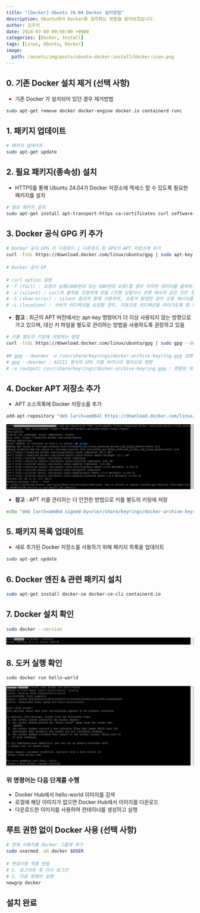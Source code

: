 ```yaml
---
title: "[Docker] Ubuntu 24.04 Docker 설치방법"
description: Ubuntu에서 Docker를 설치하는 방법을 알아보겠습니다.
author: 김우석
date: 2024-07-09 09:50:00 +0900
categories: [Docker, Install]
tags: [Linux, Ubuntu, Docker]
image:
  path: /assets/img/posts/ubuntu-docker-install/docker-icon.png
---
```


## 0. 기존 Docker 설치 제거 (선택 사항)
- 기존 Docker 가 설치되어 있던 경우 제거방법

```bash
sudo apt-get remove docker docker-engine docker.io containerd runc
```
## 1. 패키지 업데이트
```bash
# 패키지 업데이트
sudo apt-get update
```

## 2. 필요 패키지(종속성) 설치
- HTTPS를 통해 Ubuntu 24.04가 Docker 저장소에 엑세스 할 수 있도록 필요한 패키지를 설치

```bash
# 필요 패키지 설치
sudo apt-get install apt-transport-https ca-certificates curl software-properties-common
```

## 3. Docker 공식 GPG 키 추가
```bash
# Docker 공식 GPG 키 다운로드 | 다운로드 된 GPG키 APT 저장소에 추가
curl -fsSL https://download.docker.com/linux/ubuntu/gpg | sudo apt-key add -

# Docker 공식 GP

# curl option 설명
# -f (fail) : 요청이 실패(400번대 또는 500번대 오류)할 경우 아무런 데이터를 출력하지 않음
# -s (silent) : curl의 출력을 조용하게 만듦 (진행 상황이나 오류 메시지 같은 진단 정보를 표시하지 않음)
# -S (show-error) : silent 옵션과 함께 사용하여, 오류가 발생한 경우 오류 메시지를 표시 (-s 옵션만 사용하면 모든 메시지가 숨겨지지만, -S를 추가하면 오류 메시지는 출력)
# -L (location) : 서버가 리디렉션을 요청할 경우, 자동으로 리디렉션을 따라가도록 함 (ex> 서버가 3xx 상태 코드와 함께 Location 헤더를 반환하면, curl은 그 URL로 자동으로 요청을 보냄)
```

- **참고** : 최근의 APT 버전에서는 apt-key 명령어가 더 이상 사용되지 않는 방향으로 가고 있으며, 대신 키 파일을 별도로 관리하는 방법을 사용하도록 권장하고 있음

```bash
# 키를 별도의 키링에 저장하는 방법
curl -fsSL https://download.docker.com/linux/ubuntu/gpg | sudo gpg --dearmor -o /usr/share/keyrings/docker-archive-keyring.gpg

## gpg --dearmor -o /usr/share/keyrings/docker-archive-keyring.gpg 설명
# gpg --dearmor : ASCII 형식의 GPG 키를 바이너리 형식으로 변환
# -o (output) /usr/share/keyrings/docker-archive-keyring.gpg : 변환된 바이너리 키를 /usr/share/keyrings/docker-archive-keyring.gpg 파일에 저장
```

## 4. Docker APT 저장소 추가
- APT 소스목록에 Docker 저장소를 추가

```bash
add-apt-repository "deb [arch=amd64] https://download.docker.com/linux/ubuntu $(lsb_release -cs) stable"
```

![aptrepo](../../../assets/img/posts/ubuntu-docker-install/addaptrepository.png)

- **참고** : APT 키를 관리하는 더 안전한 방법으로 키를 별도의 키링에 저장

```bash
echo "deb [arch=amd64 signed-by=/usr/share/keyrings/docker-archive-keyring.gpg] https://download.docker.com/linux/ubuntu $(lsb_release -cs) stable" | sudo tee /etc/apt/sources.list.d/docker.list > /dev/null
```

## 5. 패키지 목록 업데이트
- 새로 추가된 Docker 저장소를 사용하기 위해 패키지 목록을 업데이트

```bash
sudo apt-get update
```

## 6. Docker 엔진 & 관련 패키지 설치
```bash
sudo apt-get install docker-ce docker-ce-cli containerd.io
```

## 7. Docker 설치 확인
```bash
sudo docker --version
```

![dockerv](../../../assets/img/posts/ubuntu-docker-install/docker-version.png)

## 8. 도커 실행 확인
```bash
sudo docker run hello-world
```

![dockerv](../../../assets/img/posts/ubuntu-docker-install/docker-helloworld.png)

### 위 명령어는 다음 단계를 수행
- Docker Hub에서 hello-world 이미지를 검색
- 로컬에 해당 이미지가 없으면 Docker Hub에서 이미지를 다운로드
- 다운로드한 이미지를 사용하여 컨테이너를 생성하고 실행

## 루트 권한 없이 Docker 사용 (선택 사항)
```bash
# 현재 사용자를 docker 그룹에 추가
sudo usermod -aG docker $USER

# 변경사항 적용 방법
# 1. 로그아웃 후 다시 로그인
# 2. 다음 명령어 실행
newgrp docker
```

## 설치 완료